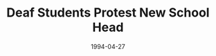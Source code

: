 --- 
title: Deaf Students Protest New School Head
featured: lexington-school-for-deaf.jpg
featuredAlt: Protestors outside of a school holding signs. One says, &quot;Deaf CEO Now!&quot;
layout: "tc-single"
hasContentInGallery: true
date: 1994-04-27
--- 